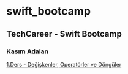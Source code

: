 # swift_bootcamp
## TechCareer - Swift Bootcamp
### Kasım Adalan

[1.Ders - Değişkenler, Operatörler ve Döngüler](https://github.com/mzyavuz/swift_bootcamp/blob/main/Bolum1.playground/Contents.swift)
